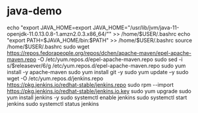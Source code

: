 # java-demo

echo "export JAVA_HOME=export JAVA_HOME="/usr/lib/jvm/java-11-openjdk-11.0.13.0.8-1.amzn2.0.3.x86_64/"" >> /home/$USER/.bashrc
echo "export PATH=$JAVA_HOME/bin:$PATH" >> /home/$USER/.bashrc
source /home/$USER/.bashrc
sudo wget https://repos.fedorapeople.org/repos/dchen/apache-maven/epel-apache-maven.repo -O /etc/yum.repos.d/epel-apache-maven.repo
sudo sed -i s/\$releasever/6/g /etc/yum.repos.d/epel-apache-maven.repo
sudo yum install -y apache-maven
sudo yum install git -y
sudo yum update –y
sudo wget -O /etc/yum.repos.d/jenkins.repo \
https://pkg.jenkins.io/redhat-stable/jenkins.repo
sudo rpm --import https://pkg.jenkins.io/redhat-stable/jenkins.io.key
sudo yum upgrade
sudo yum install jenkins -y
sudo systemctl enable jenkins
sudo systemctl start jenkins
sudo systemctl status jenkins
